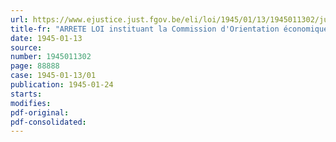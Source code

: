 ```yaml
---
url: https://www.ejustice.just.fgov.be/eli/loi/1945/01/13/1945011302/justel
title-fr: "ARRETE LOI instituant la Commission d'Orientation économique ( Corec )"
date: 1945-01-13
source:
number: 1945011302
page: 88888
case: 1945-01-13/01
publication: 1945-01-24
starts:
modifies:
pdf-original:
pdf-consolidated:
---
```


